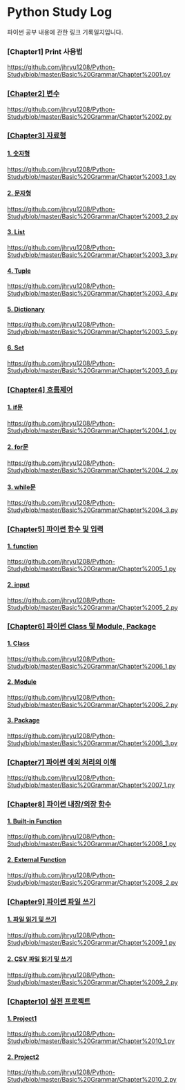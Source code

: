 <h1>Python Study Log</h1>
파이썬 공부 내용에 관한 링크 기록일지입니다.

<h3>[Chapter1] Print 사용법</h3>
<a href = "https://github.com/jhryu1208/Python-Study/blob/master/Basic%20Grammar/Chapter%2001.py">https://github.com/jhryu1208/Python-Study/blob/master/Basic%20Grammar/Chapter%2001.py

<h3>[Chapter2] 변수</h3>
<a href = "https://github.com/jhryu1208/Python-Study/blob/master/Basic%20Grammar/Chapter%2002.py">https://github.com/jhryu1208/Python-Study/blob/master/Basic%20Grammar/Chapter%2002.py

<h3>[Chapter3] 자료형</h3>
<h4>1. 숫자형</h4>
<a href = "https://github.com/jhryu1208/Python-Study/blob/master/Basic%20Grammar/Chapter%2003_1.py">https://github.com/jhryu1208/Python-Study/blob/master/Basic%20Grammar/Chapter%2003_1.py

<h4>2. 문자형</h4>
<a href = "https://github.com/jhryu1208/Python-Study/blob/master/Basic%20Grammar/Chapter%2003_2.py">https://github.com/jhryu1208/Python-Study/blob/master/Basic%20Grammar/Chapter%2003_2.py

<h4>3. List</h4>
<a href = "https://github.com/jhryu1208/Python-Study/blob/master/Basic%20Grammar/Chapter%2003_3.py">https://github.com/jhryu1208/Python-Study/blob/master/Basic%20Grammar/Chapter%2003_3.py

<h4>4. Tuple</h4>
<a href = "https://github.com/jhryu1208/Python-Study/blob/master/Basic%20Grammar/Chapter%2003_4.py">https://github.com/jhryu1208/Python-Study/blob/master/Basic%20Grammar/Chapter%2003_4.py

<h4>5. Dictionary</h4>
<a href = "https://github.com/jhryu1208/Python-Study/blob/master/Basic%20Grammar/Chapter%2003_5.py">https://github.com/jhryu1208/Python-Study/blob/master/Basic%20Grammar/Chapter%2003_5.py

<h4>6. Set</h4>
<a href = "https://github.com/jhryu1208/Python-Study/blob/master/Basic%20Grammar/Chapter%2003_6.py">https://github.com/jhryu1208/Python-Study/blob/master/Basic%20Grammar/Chapter%2003_6.py

<h3>[Chapter4] 흐름제어</h3>
<h4>1. if문</h4>
<a href = "https://github.com/jhryu1208/Python-Study/blob/master/Basic%20Grammar/Chapter%2004_1.py">https://github.com/jhryu1208/Python-Study/blob/master/Basic%20Grammar/Chapter%2004_1.py

<h4>2. for문</h4>
<a href = "https://github.com/jhryu1208/Python-Study/blob/master/Basic%20Grammar/Chapter%2004_2.py">https://github.com/jhryu1208/Python-Study/blob/master/Basic%20Grammar/Chapter%2004_2.py

<h4>3. while문</h4>
<a href = "https://github.com/jhryu1208/Python-Study/blob/master/Basic%20Grammar/Chapter%2004_3.py">https://github.com/jhryu1208/Python-Study/blob/master/Basic%20Grammar/Chapter%2004_3.py

<h3>[Chapter5] 파이썬 함수 및 입력</h3>
<h4>1. function</h4>
<a href = "https://github.com/jhryu1208/Python-Study/blob/master/Basic%20Grammar/Chapter%2005_1.py">https://github.com/jhryu1208/Python-Study/blob/master/Basic%20Grammar/Chapter%2005_1.py

<h4>2. input</h4>
<a href = "https://github.com/jhryu1208/Python-Study/blob/master/Basic%20Grammar/Chapter%2005_2.py">https://github.com/jhryu1208/Python-Study/blob/master/Basic%20Grammar/Chapter%2005_2.py

<h3>[Chapter6] 파이썬 Class 및 Module, Package</h3>

<h4>1. Class</h4>
<a href ="https://github.com/jhryu1208/Python-Study/blob/master/Basic%20Grammar/Chapter%2006_1.py">https://github.com/jhryu1208/Python-Study/blob/master/Basic%20Grammar/Chapter%2006_1.py

<h4>2. Module</h4>
<a href ="https://github.com/jhryu1208/Python-Study/blob/master/Basic%20Grammar/Chapter%2006_2.py">https://github.com/jhryu1208/Python-Study/blob/master/Basic%20Grammar/Chapter%2006_2.py

<h4>3. Package</h4>
<a href ="https://github.com/jhryu1208/Python-Study/blob/master/Basic%20Grammar/Chapter%2006_3.py">https://github.com/jhryu1208/Python-Study/blob/master/Basic%20Grammar/Chapter%2006_3.py

<h3>[Chapter7] 파이썬 예외 처리의 이해</h3>
<a href ="https://github.com/jhryu1208/Python-Study/blob/master/Basic%20Grammar/Chapter%2007_1.py">https://github.com/jhryu1208/Python-Study/blob/master/Basic%20Grammar/Chapter%2007_1.py

<h3>[Chapter8] 파이썬 내장/외장 함수</h3>

<h4>1. Built-in Function</h4>
<a href ="https://github.com/jhryu1208/Python-Study/blob/master/Basic%20Grammar/Chapter%2008_1.py">https://github.com/jhryu1208/Python-Study/blob/master/Basic%20Grammar/Chapter%2008_1.py

<h4>2. External Function</h4>
<a href ="https://github.com/jhryu1208/Python-Study/blob/master/Basic%20Grammar/Chapter%2008_2.py">https://github.com/jhryu1208/Python-Study/blob/master/Basic%20Grammar/Chapter%2008_2.py

<h3>[Chapter9] 파이썬 파일 쓰기</h3>

<h4>1. 파일 읽기 및 쓰기</h4>
<a href ="https://github.com/jhryu1208/Python-Study/blob/master/Basic%20Grammar/Chapter%2009_1.py">https://github.com/jhryu1208/Python-Study/blob/master/Basic%20Grammar/Chapter%2009_1.py

<h4>2. CSV 파일 읽기 및 쓰기</h4>
<a href ="https://github.com/jhryu1208/Python-Study/blob/master/Basic%20Grammar/Chapter%2009_2.py">https://github.com/jhryu1208/Python-Study/blob/master/Basic%20Grammar/Chapter%2009_2.py

<h3>[Chapter10] 실전 프로젝트</h3>

<h4>1. Project1</h4>
<a href ="https://github.com/jhryu1208/Python-Study/blob/master/Basic%20Grammar/Chapter%2010_1.py">https://github.com/jhryu1208/Python-Study/blob/master/Basic%20Grammar/Chapter%2010_1.py

<h4>2. Project2</h4>
<a href ="https://github.com/jhryu1208/Python-Study/blob/master/Basic%20Grammar/Chapter%2010_2.py">https://github.com/jhryu1208/Python-Study/blob/master/Basic%20Grammar/Chapter%2010_2.py
